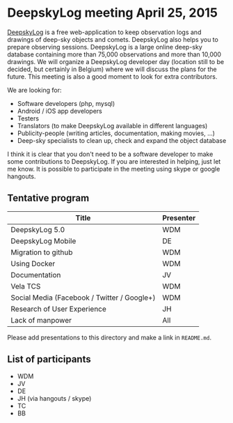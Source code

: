 # DeepskyLog meeting April 25, 2015

[DeepskyLog](http://www.deepskylog.org) is a free web-application to keep observation logs and drawings of deep-sky objects and comets. DeepskyLog also helps you to prepare observing sessions. DeepskyLog is a large online deep-sky database containing more than 75,000 observations and more than 10,000 drawings.
We will organize a DeepskyLog developer day (location still to be decided, but certainly in Belgium) where we will discuss the plans for the future. This meeting is also a good moment to look for extra contributors.

We are looking for:
* Software developers (php, mysql)
* Android / iOS app developers
* Testers
* Translators (to make DeepskyLog available in different languages)
* Publicity-people (writing articles, documentation, making movies, ...)
* Deep-sky specialists to clean up, check and expand the object database

I think it is clear that you don't need to be a software developer to make some contributions to DeepskyLog. If you are interested in helping, just let me know. It is possible to participate in the meeting using skype or google hangouts.

## Tentative program

| Title | Presenter |
| ----- | --------- |
| DeepskyLog 5.0 | WDM |
| DeepskyLog Mobile	| DE |
| Migration to github | WDM |
| Using Docker | WDM |
| Documentation | JV |
| Vela TCS | WDM |	
| Social Media (Facebook / Twitter / Google+) | WDM |
| Research of User Experience | JH |
| Lack of manpower | All |

Please add presentations to this directory and make a link in `README.md`.

## List of participants

* WDM
* JV
* DE
* JH (via hangouts / skype)
* TC
* BB

